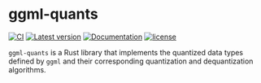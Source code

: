 ﻿# ggml-quants

[![CI](https://github.com/InfiniTensor/gguf/actions/workflows/build.yml/badge.svg?branch=main)](https://github.com/InfiniTensor/gguf/actions)
[![Latest version](https://img.shields.io/crates/v/ggml-quants.svg)](https://crates.io/crates/ggml-quants)
[![Documentation](https://docs.rs/ggml-quants/badge.svg)](https://docs.rs/ggml-quants)
[![license](https://img.shields.io/github/license/InfiniTensor/gguf)](https://mit-license.org/)

`ggml-quants` is a Rust library that implements the quantized data types defined by `ggml` and their corresponding quantization and dequantization algorithms.
